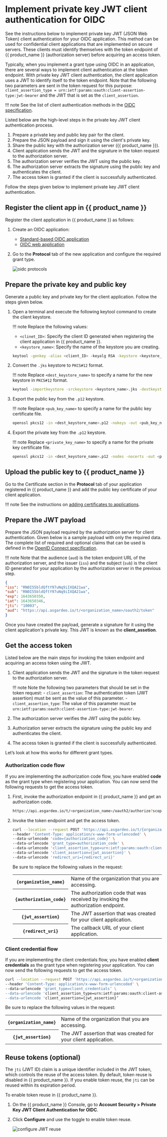 # Implement private key JWT client authentication for OIDC

See the instructions below to implement private key JWT (JSON Web Token) client authentication for your OIDC application. This method can be used for confidential client applications that are implemented on secure servers. These clients must identify themselves with the token endpoint of {{ product_name }} (authorization server) before acquiring an access token.

Typically, when you implement a grant type using OIDC in an application, there are several ways to implement client authentication at the token endpoint. With private key JWT client authentication, the client application uses a JWT to identify itself to the token endpoint. Note that the following two parameters are sent in the token request for this purpose: `client_assertion_type = urn:ietf:params:oauth:client-assertion-type:jwt-bearer`
and the JWT that is set as the `client_assertion`.

!!! note
    See the list of client authentication methods in the [OIDC specification](https://openid.net/specs/openid-connect-core-1_0.html#ClientAuthentication).

Listed below are the high-level steps in the private key JWT client authentication process.

1. Prepare a private key and public key pair for the client.
2. Prepare the JSON payload and sign it using the client's private key.
3. Share the public key with the authorization server ({{ product_name }}).
4. Client application sends the JWT and the signature in the token request to the authorization server.
5. The authorization server verifies the JWT using the public key.
6. The authorization server extracts the signature using the public key and authenticates the client.
7. The access token is granted if the client is successfully authenticated.

Follow the steps given below to implement private key JWT client authentication.

## Register the client app in {{ product_name }}

Register the client application in {{ product_name }} as follows:

1. Create an OIDC application:

   - [Standard-based OIDC application](../../guides/applications/register-standard-based-app/)
   - [OIDC web application](../../guides/applications/register-oidc-web-app/)

2. Go to the **Protocol** tab of the new application and configure the required grant type.

   ![oidc protocols](../../../assets/img/guides/applications/oidc/oidc_protocols.png)

## Prepare the private key and public key

Generate a public key and private key for the client application. Follow the steps given below.

1. Open a terminal and execute the following keytool command to create the client keystore.

   !!! note
    Replace the following values:
    - `<clinet_ID>`: Specify the client ID generated when registering the client application in {{ product_name }}.
    - `<keystore_name>`: Specify the name of the keystore you are creating.

   ``` bash
   keytool -genkey -alias <client_ID> -keyalg RSA -keystore <keystore_name>.jks
   ```

2. Convert the `.jks` keystore to `PKCS#12` format.

   !!! note
    Replace `<dest_keystore_name>` to specify a name for the new keystore in `PKCS#12` format.

   ``` bash
   keytool -importkeystore -srckeystore <keystore_name>.jks -destkeystore <dest_keystore_name>.p12 -deststoretype PKCS12
   ```

3. Export the public key from the `.p12` keystore.

   !!! note
    Replace `<pub_key_name>` to specify a name for the public key certificate file.

   ``` bash
   openssl pkcs12 -in <dest_keystore_name>.p12 -nokeys -out <pub_key_name>.pem
   ```

4. Export the private key from the `.p12` keystore.

   !!! note
    Replace `<private_key_name>` to specify a name for the private key certificate file.

   ``` bash
   openssl pkcs12 -in <dest_keystore_name>.p12 -nodes -nocerts -out <private_key_name>.pem
   ```

## Upload the public key to {{ product_name }}

Go to the Certificate section in the **Protocol** tab of your application registered in {{ product_name }} and add the public key certificate of your client application.

!!! note
    See the instructions on [adding certificates to applications](../../references/app-settings/oidc-settings-for-app/#certificate).

## Prepare the JWT payload

Prepare the JSON payload required by the authorization server for client authentication. Given below is a sample payload with only the required data. The complete list of required and optional claims that can be used is defined in the [OpenID Connect specification](https://openid.net/specs/openid-connect-core-1_0.html#ClientAuthentication).

!!! note
    Note that the audience (`aud`) is the token endpoint URL of the authorization server, and the issuer (`iss`) and the subject (`sub`) is the client ID generated for your application by the authorization server in the previous step.

``` json
{
"iss": "RN0I55bldQftY97uNq9iIXQA21wa",
"sub": "RN0I55bldQftY97uNq9iIXQA21wa",
"exp": 1643650350,
"iat": 1643650346,
"jti": "10003",
"aud": "https://api.asgardeo.io/t/<organization_name>/oauth2/token"
}
```

Once you have created the payload, generate a signature for it using the client application's private key. This JWT is known as the **client_assetion**.

## Get the access token

Listed below are the main steps for invoking the token endpoint and acquiring an access token using the JWT.

1. Client application sends the JWT and the signature in the token request to the authorization server.

    !!! note
        Note the following two parameters that should be set in the token request:
        - `client_assertion`: The authentication token (JWT assertion) must be sent as the value of this parameter.
        - `client_assertion_type`: The value of this parameter must be `urn:ietf:params:oauth:client-assertion-type:jwt-bearer`.

2. The authorization server verifies the JWT using the public key.
3. Authorization server extracts the signature using the public key and authenticates the client.
4. The access token is granted if the client is successfully authenticated.

Let’s look at how this works for different grant types.

### Authorization code flow

If you are implementing the authorization code flow, you have enabled **code** as the grant type when registering your application. You can now send the following requests to get the access token.

1. First, invoke the authorization endpoint in {{ product_name }} and get an authorization code.

   ``` bash
   https://api.asgardeo.io/t/<organization_name>/oauth2/authorize?scope={scope}&response_type=code&redirect_uri={redirect_uri}&client_id={client_id}
   ```

2. Invoke the token endpoint and get the access token.

   ``` bash
   curl --location --request POST 'https://api.asgardeo.io/t/{organization_name}/oauth2/token' \
   --header 'Content-Type: application/x-www-form-urlencoded' \
   --data-urlencode 'code={authorization_code}' \
   --data-urlencode 'grant_type=authorization_code' \
   --data-urlencode 'client_assertion_type=urn:ietf:params:oauth:client-assertion-type:jwt-bearer'\
   --data-urlencode 'client_assertion={jwt_assertion}' \
   --data-urlencode 'redirect_uri={redirect_uri}'
   ```

   Be sure to replace the following values in the request:

   <table>
    <tr>
        <th>
            <code>{organization_name}</code>
        </th>
        <td>
            Name of the organization that you are accessing.
        </td>
    </tr>
    <tr>
        <th>
            <code>{authorization_code}</code>
        </th>
        <td>
            The authorization code that was received by invoking the authorization endpoint.
        </td>
    </tr>
    <tr>
        <th>
            <code>{jwt_assertion}</code>
        </th>
        <td>
            The JWT assertion that was created for your client application.
        </td>
    </tr>
    <tr>
        <th>
            <code>{redirect_uri}</code>
        </th>
        <td>
            The callback URL of your client application.
        </td>
    </tr>
   </table>

### Client credential flow

If you are implementing the client credentials flow, you have enabled **client credentials** as the grant type when registering your application. You can now send the following requests to get the access token.

``` bash
curl --location --request POST 'https://api.asgardeo.io/t/<organization_name>/oauth2/token' \
--header 'Content-Type: application/x-www-form-urlencoded' \
--data-urlencode 'grant_type=client_credentials’ \
--data-urlencode 'client_assertion_type=urn:ietf:params:oauth:client-assertion-type:jwt-bearer'\
--data-urlencode 'client_assertion={jwt_assertion}’
```

Be sure to replace the following values in the request:

<table>
    <tr>
        <th>
            <code>{organization_name}</code>
        </th>
        <td>
            Name of the organization that you are accessing.
        </td>
    </tr>
    <tr>
        <th>
            <code>{jwt_assertion}</code>
        </th>
        <td>
            The JWT assertion that was created for your client application.
        </td>
    </tr>
</table>

## Reuse tokens (optional)

The `jti` (JWT ID) claim is a unique identifier included in the JWT token, which controls the reuse of the access token. By default, token reuse is disabled in {{ product_name }}. If you enable token reuse, the `jti` can be reused within its expiration period.

To enable token reuse in {{ product_name }}.

1. On the {{ product_name }} Console, go to **Account Security > Private Key JWT Client Authentication for OIDC**.
2. Click **Configure** and use the toggle to enable token reuse.
  
   ![configure JWT reuse](../../../assets/img/guides/applications/oidc/private-key-jwt-config.png)

